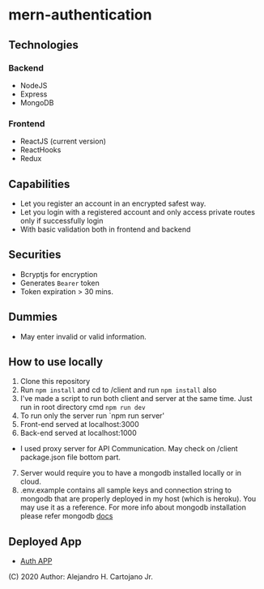 # mern-authentication

## Technologies
### Backend
- NodeJS
- Express
- MongoDB
### Frontend
- ReactJS (current version)
- ReactHooks
- Redux

## Capabilities
- Let you register an account in an encrypted safest way.
- Let you login with a registered account and only access private routes only if successfully login
- With basic validation both in frontend and backend

## Securities
- Bcryptjs for encryption
- Generates `Bearer` token
- Token expiration > 30 mins.

## Dummies
- May enter invalid or valid information.

## How to use locally
1. Clone this repository
2. Run `npm install` and cd to /client and run `npm install` also
3. I've made a script to run both client and server at the same time. Just run in root directory cmd `npm run dev`
4. To run only the server run `npm run server'
5. Front-end served at localhost:3000
6. Back-end served at localhost:1000
- I used proxy server for API Communication. May check on /client package.json file bottom part.
7. Server would require you to have a mongodb installed locally or in cloud.
8. .env.example contains all sample keys and connection string to mongodb that are properly deployed in my host (which is heroku). You may use it as a reference. For more info about mongodb installation please refer mongodb [docs](https://docs.mongodb.com/)


## Deployed App
- [Auth APP](https://morning-cliffs-47805.herokuapp.com/)

(C) 2020
Author: Alejandro H. Cartojano Jr.
